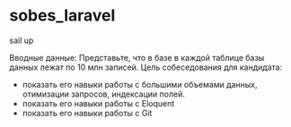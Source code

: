 # sobes_laravel

sail up 

Вводные данные:
Представьте, что в базе в каждой таблице базы данных лежат по 10 млн записей. Цель собеседования для кандидата: 
- показать его навыки работы с большими объемами данных, отимизации запросов, индексации полей.
- показать его навыки работы с Eloquent
- показать его навыки работы с Git
